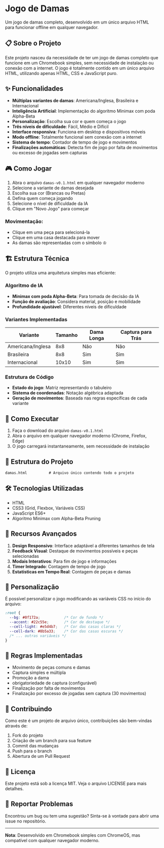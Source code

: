 # Jogo de Damas

Um jogo de damas completo, desenvolvido em um único arquivo HTML para funcionar offline em qualquer navegador.

## 📋 Sobre o Projeto

Este projeto nasceu da necessidade de ter um jogo de damas completo que funcione em um Chromebook simples, sem necessidade de instalação ou conexão com a internet. O jogo é totalmente contido em um único arquivo HTML, utilizando apenas HTML, CSS e JavaScript puro.

## ✨ Funcionalidades

- **Múltiplas variantes de damas**: Americana/Inglesa, Brasileira e Internacional
- **Inteligência Artificial**: Implementação do algoritmo Minimax com poda Alpha-Beta
- **Personalização**: Escolha sua cor e quem começa o jogo
- **Três níveis de dificuldade**: Fácil, Médio e Difícil
- **Interface responsiva**: Funciona em desktop e dispositivos móveis
- **Modo offline**: Totalmente funcional sem conexão com a internet
- **Sistema de tempo**: Contador de tempo de jogo e movimentos
- **Finalizações automáticas**: Detecta fim de jogo por falta de movimentos ou excesso de jogadas sem capturas

## 🎮 Como Jogar

1. Abra o arquivo `damas-v0.1.html` em qualquer navegador moderno
2. Selecione a variante de damas desejada
3. Escolha sua cor (Brancas ou Pretas)
4. Defina quem começa jogando
5. Selecione o nível de dificuldade da IA
6. Clique em "Novo Jogo" para começar

### Movimentação:
- Clique em uma peça para selecioná-la
- Clique em uma casa destacada para mover
- As damas são representadas com o símbolo ♔

## 🏗️ Estrutura Técnica

O projeto utiliza uma arquitetura simples mas eficiente:

### Algoritmo de IA
- **Minimax com poda Alpha-Beta**: Para tomada de decisão da IA
- **Função de avaliação**: Considera material, posição e mobilidade
- **Profundidade ajustável**: Diferentes níveis de dificuldade

### Variantes Implementadas

| Variante | Tamanho | Dama Longa | Captura para Trás |
|----------|---------|------------|-------------------|
| Americana/Inglesa | 8x8 | Não | Não |
| Brasileira | 8x8 | Sim | Sim |
| Internacional | 10x10 | Sim | Sim |

### Estrutura de Código
- **Estado do jogo**: Matriz representando o tabuleiro
- **Sistema de coordenadas**: Notação algébrica adaptada
- **Geração de movimentos**: Baseada nas regras específicas de cada variante

## 🚀 Como Executar

1. Faça o download do arquivo `damas-v0.1.html`
2. Abra o arquivo em qualquer navegador moderno (Chrome, Firefox, Edge)
3. O jogo carregará instantaneamente, sem necessidade de instalação

## 📁 Estrutura do Projeto

```
damas.html          # Arquivo único contendo todo o projeto
```

## 🛠️ Tecnologias Utilizadas

- HTML
- CSS3 (Grid, Flexbox, Variáveis CSS)
- JavaScript ES6+
- Algoritmo Minimax com Alpha-Beta Pruning

## 🌟 Recursos Avançados

1. **Design Responsivo**: Interface adaptável a diferentes tamanhos de tela
2. **Feedback Visual**: Destaque de movimentos possíveis e peças selecionadas
3. **Modais Interativos**: Para fim de jogo e informações
4. **Timer Integrado**: Contagem de tempo de jogo
5. **Estatísticas em Tempo Real**: Contagem de peças e damas

## 🔧 Personalização

É possível personalizar o jogo modificando as variáveis CSS no início do arquivo:

```css
:root {
  --bg: #0f172a;           /* Cor de fundo */
  --accent: #22c55e;       /* Cor de destaque */
  --cell-light: #e5d4b7;   /* Cor das casas claras */
  --cell-dark: #8b5a33;    /* Cor das casas escuras */
  /* ... outras variáveis */
}
```

## 📝 Regras Implementadas

- Movimento de peças comuns e damas
- Captura simples e múltipla
- Promoção a dama
- obrigatoriedade de captura (configurável)
- Finalização por falta de movimentos
- Finalização por excesso de jogadas sem captura (30 movimentos)

## 🤝 Contribuindo

Como este é um projeto de arquivo único, contribuições são bem-vindas através de:
1. Fork do projeto
2. Criação de um branch para sua feature
3. Commit das mudanças
4. Push para o branch
5. Abertura de um Pull Request

## 📄 Licença

Este projeto está sob a licença MIT. Veja o arquivo LICENSE para mais detalhes.

## 🐛 Reportar Problemas

Encontrou um bug ou tem uma sugestão? Sinta-se à vontade para abrir uma issue no repositório.

---

**Nota**: Desenvolvido em Chromebook simples com ChromeOS, mas compatível com qualquer navegador moderno.
